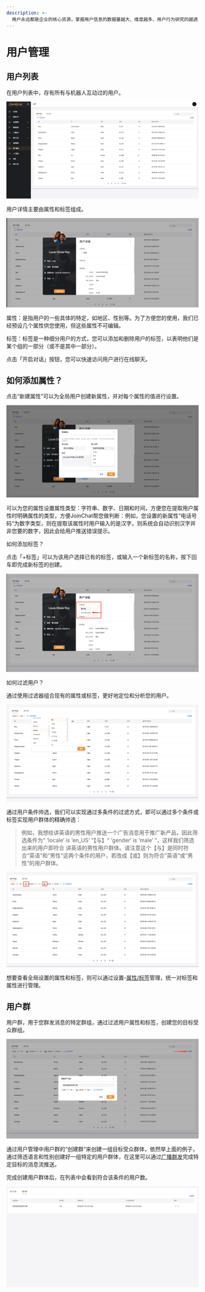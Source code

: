 ```yaml
---
description: >-
  用户永远都是企业的核心资源，掌握用户信息的数据量越大、维度越多、用户行为研究的越透，对您的业务发展帮助越大。因此「用户」功能模块作为您最核心的资产，用于帮您管理所有用户。
---
```


# 用户管理

## 用户列表

在用户列表中，存有所有与机器人互动过的用户。

![&#x7528;&#x6237;&#x5217;&#x8868;](../.gitbook/assets/image%20%2828%29.png)

用户详情主要由属性和标签组成。

![&#x7528;&#x6237;&#x8BE6;&#x60C5;](../.gitbook/assets/image%20%2813%29.png)

属性：是指用户的一些具体的特定，如地区、性别等。为了方便您的使用，我们已经预设几个属性供您使用，但这些属性不可编辑。

标签：标签是一种细分用户的方式，您可以添加和删除用户的标签，以表明他们是某个组的一部分（或不是其中一部分）。

点击「开启对话」按钮，您可以快速访问用户进行在线聊天。 

## 如何添加属性？

点击“新建属性”可以为全局用户创建新属性，并对每个属性的值进行设置。

![&#x8BBE;&#x7F6E;&#x65B0;&#x5C5E;&#x6027;](../.gitbook/assets/image%20%2836%29.png)

可以为您的属性设置属性类型：字符串、数字、日期和时间，方便您在提取用户属性时明确属性的类型，方便JoinChat帮您做判断：例如，您设置的新属性“电话号码“为数字类型，则在提取该属性时用户输入的是汉字，则系统会自动识别汉字并非您要的数字，因此会给用户推送错误提示。

如何添加标签？

点击「+标签」可以为该用户选择已有的标签，或输入一个新标签的名称，按下回车即完成新标签的创建。

![&#x6DFB;&#x52A0;&#x6807;&#x7B7E;](../.gitbook/assets/image%20%2855%29.png)

如何过滤用户？

通过使用过滤器组合现有的属性或标签，更好地定位和分析您的用户。

![&#x7528;&#x6237;&#x7B5B;&#x9009;](../.gitbook/assets/image%20%28134%29.png)

通过用户条件帅选，我们可以实现通过多条件的过滤方式，即可以通过多个条件或标签实现用户群体的精确帅选：

> 例如，我想给讲英语的男性用户推送一个广告消息用于推广新产品，因此筛选条件为“ ‘locale‘ is ‘en\_US‘ “【与】“ ‘gender‘ is ‘male‘ “，这样我们筛选出来的用户即符合 讲英语的男性用户群体。请注意这个【与】是同时符合“英语“和“男性“这两个条件的用户，若改成【或】则为符合“英语“或“男性“的用户群体。

![&#x6761;&#x4EF6;&#x7B5B;&#x9009;](../.gitbook/assets/image%20%2822%29.png)

想要查看全局设置的属性和标签，则可以通过设置-[属性/标签](ji-chu-she-zhi/shu-xing-biao-qian.md)管理，统一对标签和属性进行管理。

## 用户群

用户群，用于您群发消息的特定群组，通过过滤用户属性和标签，创建您的目标受众群组。

![&#x521B;&#x5EFA;&#x7FA4;](../.gitbook/assets/image%20%28105%29.png)

通过用户管理中用户群的“创建群“来创建一组目标受众群体，依然举上面的例子，通过筛选语言和性别创建好一组特定的用户群体，在这里可以通过[广播群发](../zhi-neng-ying-xiao/guang-bo-qun-fa.md)完成特定目标的消息流推送。

完成创建用户群体后，在列表中会看到符合该条件的用户数。

![&#x7528;&#x6237;&#x7FA4;](../.gitbook/assets/image%20%28118%29%20%281%29.png)



